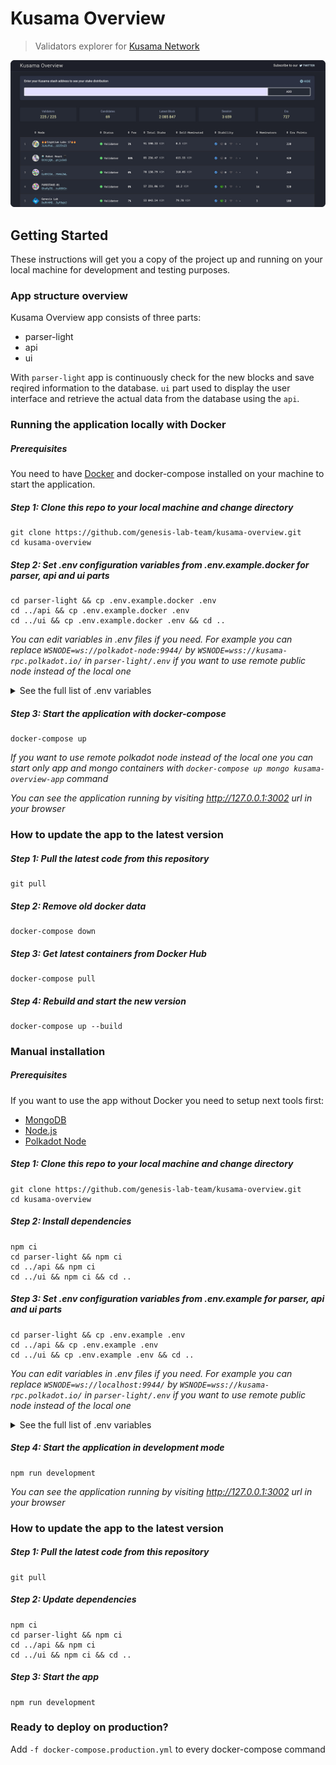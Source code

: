 # Kusama Overview

> Validators explorer for [Kusama Network](https://kusama.network/)

![Preview image](preview.png)

## Getting Started
These instructions will get you a copy of the project up and running on your local machine for development and testing purposes.

### App structure overview

Kusama Overview app consists of three parts:
- parser-light 
- api
- ui

With `parser-light` app is continuously check for the new blocks and save reqired information to the database.
`ui` part used to display the user interface and retrieve the actual data from the database using the `api`.

### Running the application locally with Docker

##### Prerequisites
You need to have [Docker](https://www.docker.com/) and docker-compose installed on your machine to start the application.


##### Step 1: Clone this repo to your local machine and change directory
```
git clone https://github.com/genesis-lab-team/kusama-overview.git
cd kusama-overview
```

##### Step 2: Set .env configuration variables from .env.example.docker for parser, api and ui parts
```
cd parser-light && cp .env.example.docker .env
cd ../api && cp .env.example.docker .env
cd ../ui && cp .env.example.docker .env && cd ..
```

*You can edit variables in .env files if you need. For example you can replace `WSNODE=ws://polkadot-node:9944/` by `WSNODE=wss://kusama-rpc.polkadot.io/` in `parser-light/.env` if you want to use remote public node instead of the local one*

<details>
<summary>See the full list of .env variables</summary>

`parser-light/.env`
Variable | Default value | Description
 ------ | ------ | ------
WSNODE | ws://polkadot-node:9944/ | Polkadot node RPC endpoint
APP_API_PORT | 4002 | Kusama Overview app API port
DB_NAME | kusama-overview | Database name
DB_LOCATION | localhost | MongoDB host
DB_PORT | 27017 | MongoDB port


`api/.env`
Variable | Default value | Description
 ------ | ------ | ------
APP_API_PORT | 4002 | Kusama Overview app API port
DB_NAME | kusama-overview | Database name
DB_LOCATION | localhost | MongoDB host
DB_PORT | 27017 | MongoDB port


`ui/.env`
Variable | Default value | Description
 ------ | ------ | ------
VUE_APP_API_PORT | 4002 | Kusama Overview app API port
</details>

##### Step 3: Start the application with docker-compose
```
docker-compose up
```

*If you want to use remote polkadot node instead of the local one you can start only app and mongo containers with `docker-compose up mongo kusama-overview-app` command*

*You can see the application running by visiting http://127.0.0.1:3002 url in your browser*

### How to update the app to the latest version

##### Step 1: Pull the latest code from this repository
```
git pull
```

##### Step 2: Remove old docker data
```
docker-compose down
```

##### Step 3: Get latest containers from Docker Hub
```
docker-compose pull
```

##### Step 4: Rebuild and start the new version
```
docker-compose up --build
```


### Manual installation

##### Prerequisites

If you want to use the app without Docker you need to setup next tools first:
- [MongoDB](https://www.mongodb.com/)
- [Node.js](https://nodejs.org)
- [Polkadot Node](https://github.com/paritytech/polkadot)

##### Step 1: Clone this repo to your local machine and change directory

```
git clone https://github.com/genesis-lab-team/kusama-overview.git
cd kusama-overview
```

##### Step 2: Install dependencies
```
npm ci
cd parser-light && npm ci
cd ../api && npm ci
cd ../ui && npm ci && cd ..
```

##### Step 3: Set .env configuration variables from .env.example for parser, api and ui parts
```
cd parser-light && cp .env.example .env
cd ../api && cp .env.example .env
cd ../ui && cp .env.example .env && cd ..
```
*You can edit variables in .env files if you need. For example you can replace `WSNODE=ws://localhost:9944/` by `WSNODE=wss://kusama-rpc.polkadot.io/` in `parser-light/.env` if you want to use remote public node instead of the local one*

<details>
<summary>See the full list of .env variables</summary>
 
`parser-light/.env`
Variable | Default value | Description
 ------ | ------ | ------
WSNODE | ws://localhost:9944/ | Polkadot node RPC endpoint
APP_API_PORT | 4002 | Kusama Overview app API port
DB_NAME | kusama-overview | Database name
DB_LOCATION | localhost | MongoDB host
DB_PORT | 27017 | MongoDB port


`api/.env`
Variable | Default value | Description
 ------ | ------ | ------
APP_API_PORT | 4002 | Kusama Overview app API port
DB_NAME | kusama-overview | Database name
DB_LOCATION | localhost | MongoDB host
DB_PORT | 27017 | MongoDB port


`ui/.env`
Variable | Default value | Description
 ------ | ------ | ------
VUE_APP_API_PORT | 4002 | Kusama Overview app API port
</details>

##### Step 4: Start the application in development mode
```
npm run development
```
*You can see the application running by visiting http://127.0.0.1:3002 url in your browser*

### How to update the app to the latest version

##### Step 1: Pull the latest code from this repository
```
git pull
```

##### Step 2: Update dependencies
```
npm ci
cd parser-light && npm ci
cd ../api && npm ci
cd ../ui && npm ci && cd ..
```

##### Step 3: Start the app
```
npm run development
```

### Ready to deploy on production?
Add `-f docker-compose.production.yml` to every docker-compose command
